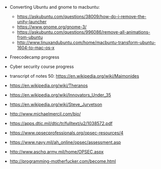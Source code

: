 - Converting Ubuntu and gnome to macbuntu:
  - https://askubuntu.com/questions/38009/how-do-i-remove-the-unity-launcher
  - https://www.gnome.org/gnome-3/
  - https://askubuntu.com/questions/996086/remove-all-animations-from-ubuntu
  - http://www.linuxandubuntu.com/home/macbuntu-transform-ubuntu-1604-to-mac-os-x
  
- Freecodecamp progress
- Cyber security course progress
- transcript of notes 
 50:
 https://en.wikipedia.org/wiki/Maimonides
 - https://en.wikipedia.org/wiki/Theranos
 - https://en.wikipedia.org/wiki/Innovators_Under_35
 - https://en.wikipedia.org/wiki/Steve_Jurvetson
 - http://www.michaelmercil.com/bio/
- https://apps.dtic.mil/dtic/tr/fulltext/u2/1038572.pdf
- https://www.opsecprofessionals.org/opsec-resources/4
- https://www.navy.mil/ah_online/opsec/assessment.asp
- http://www.aschq.army.mil/home/OPSEC.aspx
- http://programming-motherfucker.com/become.html
